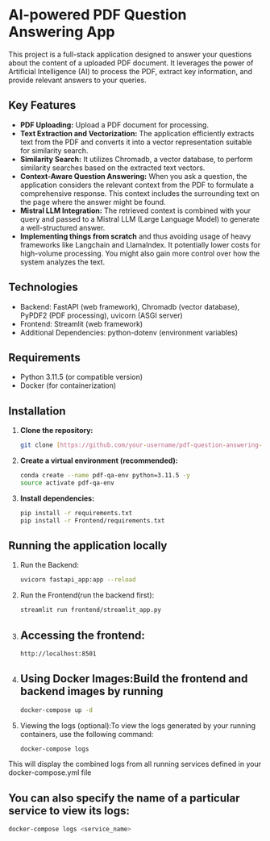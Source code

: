 # AI-powered PDF Question Answering App

This project is a full-stack application designed to answer your questions about the content of a uploaded PDF document. It leverages the power of Artificial Intelligence (AI) to process the PDF, extract key information, and provide relevant answers to your queries.

## Key Features

- **PDF Uploading:** Upload a PDF document for processing.
- **Text Extraction and Vectorization:** The application efficiently extracts text from the PDF and converts it into a vector representation suitable for similarity search.
- **Similarity Search:** It utilizes Chromadb, a vector database, to perform similarity searches based on the extracted text vectors.
- **Context-Aware Question Answering:** When you ask a question, the application considers the relevant context from the PDF to formulate a comprehensive response. This context includes the surrounding text on the page where the answer might be found.
- **Mistral LLM Integration:** The retrieved context is combined with your query and passed to a Mistral LLM (Large Language Model) to generate a well-structured answer.
- **Implementing things from scratch** and thus avoiding usage of heavy frameworks like Langchain and LlamaIndex. It potentially lower costs for high-volume processing. You might also gain more control over how the system analyzes the text.
## Technologies

- Backend: FastAPI (web framework), Chromadb (vector database), PyPDF2 (PDF processing), uvicorn (ASGI server)
- Frontend: Streamlit (web framework)
- Additional Dependencies: python-dotenv (environment variables)

## Requirements

- Python 3.11.5 (or compatible version)
- Docker (for containerization)

## Installation

1. **Clone the repository:**

   ```bash
   git clone [https://github.com/your-username/pdf-question-answering-app.git](https://github.com/your-username/pdf-question-answering-app.git)

2. **Create a virtual environment (recommended):**
   ```Bash
   conda create --name pdf-qa-env python=3.11.5 -y
   source activate pdf-qa-env
3. **Install dependencies:**
   ```Bash
   pip install -r requirements.txt
   pip install -r Frontend/requirements.txt

## Running the application locally
1. Run the Backend:
   ```Bash
   uvicorn fastapi_app:app --reload
2. Run the Frontend(run the backend first):
   ```Bash
   streamlit run frontend/streamlit_app.py
3. ## Accessing the frontend:
   ```Bash
   http://localhost:8501
4. ## Using Docker Images:**Build the frontend and backend images by running**
   ```Bash
   docker-compose up -d
5. Viewing the logs (optional):To view the logs generated by your running containers, use the following command:
   ```Bash
   docker-compose logs
This will display the combined logs from all running services defined in your docker-compose.yml file
## You can also specify the name of a particular service to view its logs:
  ```Bash
docker-compose logs <service_name>

  
